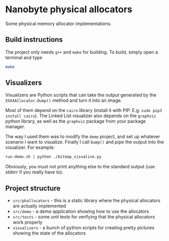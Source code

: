 # Nanobyte physical allocators

Some physical memory allocator implementations.

## Build instructions

The project only needs `g++` and `make` for building. To build, simply open a terminal and type

```sh
make
```

## Visualizers

Visualizers are Python scripts that can take the output generated by the `XXXXAllocator.Dump()` method and turn it into an image.

Most of them depend on the `cairo` library (install it with PIP. E.g. `sudo pip3 install cairo`). The Linked List visualizer also depends on the `graphviz` python library, as well as the `graphviz` package from your package manager.

The way I used them was to modify the `demo` project, and set up whatever scenario I want to visualize. Finally I call `Dump()` and pipe the output into the visualizer. For example:

```sh
run-demo.sh | python ./bitmap_visualize.py
```

Obviously, you must not print anything else to the standard output (use stderr if you really have to).

## Project structure

* `src/phallocators` - this is a static library where the physical allocators are actually implemented
* `src/demo` - a demo application showing how to use the allocators
* `src/tests` - some unit tests for verifying that the physical allocators work properly
* `visualizers` - a bunch of python scripts for creating pretty pictures showing the state of the allocators
